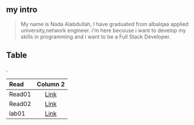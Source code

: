 ## my intro
>My name is Nada Alabdullah, I have graduated from albalqaa applied university,network engineer.
i'm here becouse i want to develop my skills in programming and i want to be a Full Stack Developer.

## Table
 .

| Read       | Column 2     |
| :------------- | :----------: | 
|  Read01 | [Link](https://nada0795.github.io/reading-note/read01)|
| Read02   | [Link](https://nada0795.github.io/reading-note/read02)| 
| lab01   | [Link](https://github.com/Nada0795/reading-note/blob/main/lab01.md)| 

